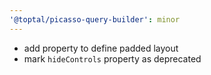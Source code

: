 ```yaml
---
'@toptal/picasso-query-builder': minor
---
```


- add property to define padded layout
- mark `hideControls` property as deprecated
